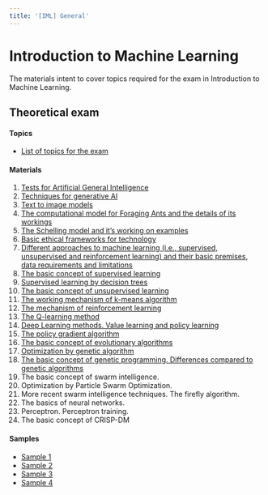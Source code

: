 ```yaml
---
title: '[IML] General'
---
```


# Introduction to Machine Learning

The materials intent to cover topics required for the exam in Introduction to Machine Learning.

## Theoretical exam

#### Topics

- [List of topics for the exam](/extra/intro-ml/topic_list.pdf)

#### Materials

1. [Tests for Artificial General Intelligence](/materials/intro-ml/01-06#_1-tests-for-artificial-general-intelligence)
2. [Techniques for generative AI](/materials/intro-ml/01-06#_2-techniques-for-generative-ai)
3. [Text to image models](/materials/intro-ml/01-06#_3-text-to-image-models)
4. [The computational model for Foraging Ants and the details of its workings](/materials/intro-ml/01-06#_4-the-computational-model-for-foraging-ants-and-the-details-of-its-workings)
5. [The Schelling model and it’s working on examples](/materials/intro-ml/01-06#_5-the-schelling-model-and-it-s-working-on-examples)
6. [Basic ethical frameworks for technology](/materials/intro-ml/01-06#_6-basic-ethical-frameworks-for-technology)
7. [Different approaches to machine learning (i.e., supervised, unsupervised and reinforcement learning) and their basic premises, data requirements and limitations](/materials/intro-ml/07-12#_7-different-approaches-to-machine-learning)
8. [The basic concept of supervised learning](/materials/intro-ml/07-12#_8-the-basic-concept-of-supervised-learning)
9. [Supervised learning by decision trees](/materials/intro-ml/07-12#_9-supervised-learning-by-decision-trees)
10. [The basic concept of unsupervised learning](/materials/intro-ml/07-12#_10-the-basic-concept-of-unsupervised-learning)
11. [The working mechanism of k-means algorithm](/materials/intro-ml/07-12#_11-the-working-mechanism-of-k-means-algorithm)
12. [The mechanism of reinforcement learning](/materials/intro-ml/07-12#_12-the-mechanism-of-reinforcement-learning)
13. [The Q-learning method](/materials/intro-ml/13-18#_13-the-q-learning-method)
14. [Deep Learning methods. Value learning and policy learning](/materials/intro-ml/13-18#_14-deep-learning-methods-value-learning-and-policy-learning)
15. [The policy gradient algorithm](/materials/intro-ml/13-18#_15-the-policy-gradient-algorithm)
16. [The basic concept of evolutionary algorithms](/materials/intro-ml/13-18#_16-the-basic-concept-of-evolutionary-algorithms)
17. [Optimization by genetic algorithm](/materials/intro-ml/13-18#_17-optimization-by-genetic-algorithm)
18. [The basic concept of genetic programming. Differences compared to genetic algorithms](/materials/intro-ml/13-18#_18-the-basic-concept-of-genetic-programming-differences-compared-to-genetic-algorithms)
19. The basic concept of swarm intelligence.
20. Optimization by Particle Swarm Optimization.
21. More recent swarm intelligence techniques. The firefly algorithm.
22. The basics of neural networks.
23. Perceptron. Perceptron training.
24. The basic concept of CRISP-DM

#### Samples

- [Sample 1](/samples/intro-ml/01.pdf)
- [Sample 2](/samples/intro-ml/02.pdf)
- [Sample 3](/samples/intro-ml/03.pdf)
- [Sample 4](/samples/intro-ml/04.pdf)

